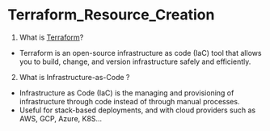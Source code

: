 # Terraform_Resource_Creation


1. What is [Terraform](https://www.terraform.io)?
  * Terraform is an open-source infrastructure as code (IaC) tool that allows you to build, change, and version infrastructure safely and efficiently.

2. What is Infrastructure-as-Code ?
  * Infrastructure as Code (IaC) is the managing and provisioning of infrastructure through code instead of through manual processes.
  * Useful for stack-based deployments, and with cloud providers such as AWS, GCP, Azure, K8S…
